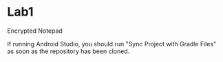 Lab1
====

Encrypted Notepad

If running Android Studio, you should run "Sync Project with Gradle Files" as soon as the repository has been cloned.
